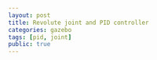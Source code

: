 ```yaml
---
layout: post
title: Revolute joint and PID controller
categories: gazebo
tags: [pid, joint]
public: true
---
```




<script src="http://gist-it.appspot.com/http://github.com/robobe/gazebo_tutorial/blob/master/models/mybox/model.sdf"></script>